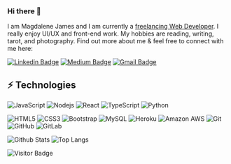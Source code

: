 ### Hi there 👋

I am Magdalene James and I am currently a [freelancing Web Developer](https://www.magdalenejay.com/). I really enjoy UI/UX and front-end work. My hobbies are reading, writing, tarot, and photography. 
Find out more about me & feel free to connect with me here:

[![Linkedin Badge](https://img.shields.io/badge/-magdalene-blue?style=flat-square&logo=Linkedin&logoColor=white&link=https://www.linkedin.com/in/magdalene-james-a31225a8/)](https://www.linkedin.com/in/magdalene-james-a31225a8/)
[![Medium Badge](https://img.shields.io/badge/magdalene-james-12100E?style=flat-square&logo=medium&logoColor=white&link=https://magdalenejames.medium.com/)](https://magdalenejames.medium.com/)
[![Gmail Badge](https://img.shields.io/badge/-magdalene809@gmail.com-c14438?style=flat-square&logo=Gmail&logoColor=white&link=mailto:magdalene809@gmail.com)](mailto:magdalene809@gmail.com)


## ⚡ Technologies

![JavaScript](https://img.shields.io/badge/-JavaScript-black?style=flat-square&logo=javascript)
![Nodejs](https://img.shields.io/badge/-Nodejs-black?style=flat-square&logo=Node.js)
![React](https://img.shields.io/badge/-React-black?style=flat-square&logo=react)
![TypeScript](https://img.shields.io/badge/-TypeScript-007ACC?style=flat-square&logo=typescript)
![Python](https://img.shields.io/badge/-Python-black?style=flat-square&logo=Python)

![HTML5](https://img.shields.io/badge/-HTML5-E34F26?style=flat-square&logo=html5&logoColor=white)
![CSS3](https://img.shields.io/badge/-CSS3-1572B6?style=flat-square&logo=css3)
![Bootstrap](https://img.shields.io/badge/-Bootstrap-563D7C?style=flat-square&logo=bootstrap)
![MySQL](https://img.shields.io/badge/-MySQL-black?style=flat-square&logo=mysql)
![Heroku](https://img.shields.io/badge/-Heroku-430098?style=flat-square&logo=heroku)
![Amazon AWS](https://img.shields.io/badge/Amazon%20AWS-232F3E?style=flat-square&logo=amazon-aws)
![Git](https://img.shields.io/badge/-Git-black?style=flat-square&logo=git)
![GitHub](https://img.shields.io/badge/-GitHub-181717?style=flat-square&logo=github)
![GitLab](https://img.shields.io/badge/-GitLab-FCA121?style=flat-square&logo=gitlab)


![Github Stats](https://github-readme-stats.vercel.app/api?username=maggyjay&count_private=true&show_icons=true&include_all_commits=true)
![Top Langs](https://github-readme-stats.vercel.app/api/top-langs/?username=maggyjay&hide=TeX&layout=compact)

![Visitor Badge](https://visitor-badge.laobi.icu/badge?page_id=maggyjay.maggyjay)
